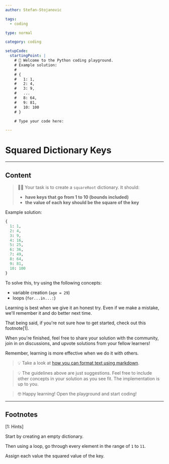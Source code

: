```yaml
---
author: Stefan-Stojanovic

tags:
  - coding

type: normal

category: coding

setupCode:
  startingPoint: |
    # 👋 Welcome to the Python coding playground. 
    # Example solution:
    #
    # {
    #   1: 1, 
    #   2: 4, 
    #   3: 9, 
    #   ... 
    #   8: 64, 
    #   9: 81, 
    #   10: 100
    # }

    # Type your code here:

---
```


# Squared Dictionary Keys

---

## Content

> 👩‍💻 Your task is to create a `squareRoot` dictionary. It should:
> - **have keys that go from 1 to 10 (bounds included)**
> - **the value of each key should be the square of the key**

Example solution:
```python
{
  1: 1, 
  2: 4, 
  3: 9, 
  4: 16, 
  5: 25, 
  6: 36, 
  7: 49, 
  8: 64, 
  9: 81, 
  10: 100
}
```

To solve this, try using the following concepts:
- variable creation (`age = 29`)
- loops (`for...in...:`)

Learning is best when we give it an honest try. Even if we make a mistake, we'll remember it and do better next time.

That being said, if you're not sure how to get started, check out this footnote[1]. 

When you're finished, feel free to share your solution with the community, join in on discussions, and upvote solutions from your fellow learners!

Remember, learning is more effective when we do it with others.

> 💡 Take a look at [how you can format text using markdown](https://www.enki.com/glossary/general/markdown-formatting).

> 💡 The guidelines above are just suggestions. Feel free to include other concepts in your solution as you see fit. The implementation is up to you.

> 🤓 Happy learning! Open the playground and start coding!

---

## Footnotes

[1: Hints]

Start by creating an empty dictionary.

Then using a loop, go through every element in the range of `1` to `11`.

Assign each value the squared value of the key.